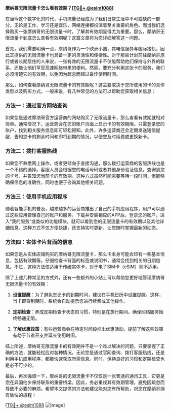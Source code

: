 **摩纳哥无限流量卡怎么看有效期？[[TG💪+ @esim1088](https://t.me/s/esim1088)]**

在当今这个数字化的时代，手机流量已经成为了我们日常生活中不可或缺的一部分。无论是工作、学习还是娱乐，网络连接都扮演着至关重要的角色。而当我们选择购买一张摩纳哥的无限流量卡时，了解其有效期显得尤为重要。那么，摩纳哥无限流量卡到底怎么查看有效期呢？这篇文章将为您详细解答这一问题。

首先，我们需要明确一点，摩纳哥作为一个欧洲小国，其电信服务与国际接轨，因此其提供的无限流量卡也具备一定的灵活性和便捷性。对于那些计划前往摩纳哥旅行或者长期居住的人来说，一张有效的无限流量卡不仅能帮助他们保持与外界的联系，还能让他们享受高速网络带来的便利。然而，要充分利用这张卡的服务，我们必须清楚它的有效期，以免因为疏忽而错过最佳使用时间。

那么，如何查看摩纳哥无限流量卡的有效期呢？这主要取决于您所使用的卡的具体类型以及购买方式。一般来说，有几种常见的方法可以帮助您获取相关信息：

### 方法一：通过官方网站查询

如果您是通过摩纳哥官方运营商的网站购买了无限流量卡，那么查看有效期就相对简单。通常情况下，运营商会在您的账户页面上显示卡的有效期限。只需登录您的账户，找到相关服务信息即可轻松得知。此外，许多运营商还会定期发送短信提醒，告知您卡的剩余时间和即将到期的情况，以便您及时续费或更换新卡。

### 方法二：拨打客服热线

如果您不熟悉网上操作，或者更倾向于直接沟通，那么拨打运营商的客服热线也是一个不错的选择。客服人员会根据您的电话号码或者其他身份验证信息，查询到您的卡号，并告知您当前卡的有效期。这种方式虽然可能需要等待一段时间，但能够确保信息的准确性，同时也便于咨询其他相关问题。

### 方法三：使用手机应用程序

随着智能手机的普及，越来越多的运营商推出了自己的手机应用程序，用户可以通过这些应用管理自己的账户和服务。下载并安装相应的APP后，登录您的账户，进入“我的服务”或类似的功能模块，就可以看到您的无限流量卡的有效期以及其他详细信息。这种方式不仅方便快捷，还支持实时更新，让您随时掌握最新的动态。

### 方法四：实体卡片背面的信息

如果您是从实体店铺购买的摩纳哥无限流量卡，那么卡本身可能会印有一些基本信息，包括有效期等。仔细检查卡背面的标签或说明书，通常会找到相关的日期信息。不过，这种方法仅适用于传统实体卡，对于电子SIM卡（eSIM）则不适用。

除了上述几种常见的方式外，还有一些额外的小贴士可以帮助您更好地管理摩纳哥无限流量卡的有效期：

1. **设置提醒**：为了避免忘记卡的到期时间，建议在手机日历中设置提醒。这样，当卡即将到期时，系统会自动提示您进行续费或其他操作。
   
2. **定期检查**：养成定期检查卡状态的习惯，特别是在旅行期间，确保网络服务始终畅通无阻。

3. **了解优惠政策**：有些运营商会在特定时间段推出优惠活动，提前了解这些政策有助于节省开支并延长使用时间。

综上所述，摩纳哥无限流量卡的有效期并不是一个难以解决的问题，只要掌握了正确的方法，就能轻松应对各种情况。无论您是通过官网查询、拨打客服热线，还是利用手机应用程序，都能快速获取所需信息。同时，保持良好的习惯和定期检查也是必不可少的。

最后，再次强调一下，摩纳哥的无限流量卡不仅仅是一张普通的通讯工具，它更是您在异国他乡保持联系的重要桥梁。因此，务必重视其有效期管理，避免因疏忽而导致不必要的麻烦。希望本文提供的方法和建议能对您有所帮助，祝您在摩纳哥拥有愉快的旅程！

[[TG💪+ @esim1088](https://t.me/s/esim1088) ![Image](https://i.postimg.cc/4NQfJmqS/Snipaste-2025-05-13-00-14-12.png)]